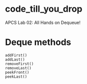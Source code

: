 # code_till_you_drop
APCS Lab 02: All Hands on Dequeue!
  
# Deque methods  
`addFirst()`  
`addLast()`  
`removeFirst()`  
`removeLast()`  
`peekFront()`  
`peekLast()`  
